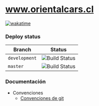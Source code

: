 # www.orientalcars.cl

[![wakatime](https://wakatime.com/badge/github/rodpoblete/www.orientalcars.cl.svg)](https://wakatime.com/badge/github/rodpoblete/www.orientalcars.cl)

### Deploy status
|Branch|Status|
|----|----|
|`development`|![Build Status](https://codebuild.us-west-2.amazonaws.com/badges?uuid=eyJlbmNyeXB0ZWREYXRhIjoiOUo4TkpTTm51NkR6Mnd1SjMxQWFMay9wVUhvZXhnMXJsYklzV1VBNk81VndTTVoySHlJVUx4V1hhTjVvNmpTeWxSbE9FdDY4ZU14enRjYVAwa3N6SXgwPSIsIml2UGFyYW1ldGVyU3BlYyI6IlVmck8rd09WckFyTFpHbFoiLCJtYXRlcmlhbFNldFNlcmlhbCI6MX0%3D&branch=development)|
|`master`|![Build Status](https://codebuild.us-west-2.amazonaws.com/badges?uuid=eyJlbmNyeXB0ZWREYXRhIjoiOUo4TkpTTm51NkR6Mnd1SjMxQWFMay9wVUhvZXhnMXJsYklzV1VBNk81VndTTVoySHlJVUx4V1hhTjVvNmpTeWxSbE9FdDY4ZU14enRjYVAwa3N6SXgwPSIsIml2UGFyYW1ldGVyU3BlYyI6IlVmck8rd09WckFyTFpHbFoiLCJtYXRlcmlhbFNldFNlcmlhbCI6MX0%3D&branch=master)|

### Documentación
- Convenciones
  - [Convenciones de git](docs/git-conventions.md)


